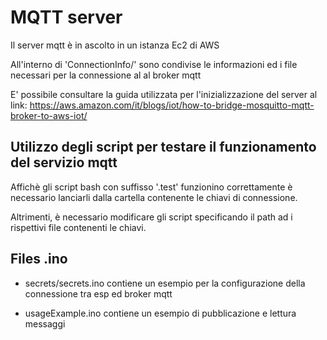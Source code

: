 # MQTT server

Il server mqtt è in ascolto in un istanza Ec2 di AWS

All'interno di 'ConnectionInfo/' sono condivise le informazioni ed i file necessari per la connessione al al broker mqtt

E' possibile consultare la guida utilizzata per l'inizializzazione del server al link:
https://aws.amazon.com/it/blogs/iot/how-to-bridge-mosquitto-mqtt-broker-to-aws-iot/

## Utilizzo degli script per testare il funzionamento del servizio mqtt

Affichè gli script bash con suffisso '.test' funzionino correttamente è necessario lanciarli dalla cartella contenente le chiavi di connessione.

Altrimenti, è necessario modificare gli script specificando il path ad i rispettivi file contenenti le chiavi.

## Files .ino

- secrets/secrets.ino contiene un esempio per la configurazione della connessione tra esp ed broker mqtt

- usageExample.ino contiene un esempio di pubblicazione e lettura messaggi
